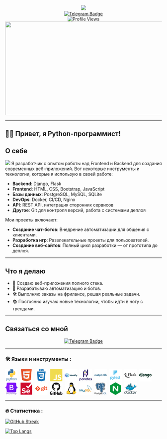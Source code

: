 <div id="header" align="center">
  <img src="https://media1.giphy.com/media/v1.Y2lkPTc5MGI3NjExNzdiOWhidmppNzl3YW03amQ0MHIzdWlwYWxjbjJza3c0YW5vMHg3NyZlcD12MV9pbnRlcm5hbF9naWZfYnlfaWQmY3Q9Zw/KAq5w47R9rmTuvWOWa/giphy.gif" width="100"/>
</div>

<div id="badges" align="center">
  <a href="https://t.me/reagemt">
    <img src="https://img.shields.io/badge/Telegram-blue?style=for-the-badge&logo=telegram&logoColor=white" alt="Telegram Badge"/></a>
</div>

<div id="counter" align="center">
  <img src="https://komarev.com/ghpvc/?username=ReaGemt&style=flat-square&color=blue" alt="Profile Views"/>
</div>

<div align="center">
  <img src="https://media2.giphy.com/media/v1.Y2lkPTc5MGI3NjExaXQyb3hsZ2xqdWV5NG50aG95Mms0MWphc3lnc2p4aWhrd204ejczciZlcD12MV9pbnRlcm5hbF9naWZfYnlfaWQmY3Q9Zw/2IudUHdI075HL02Pkk/giphy.gif" width="600" height="300"/>
</div>

---

## :man_technologist: Привет, я Python-программист!

## О себе
<img src="https://media.giphy.com/media/WUlplcMpOCEmTGBtBW/giphy.gif" width="30"> Я разработчик с опытом работы над Frontend и Backend для создания современных веб-приложений. Вот некоторые инструменты и технологии, которые я использую в своей работе:
- **Backend**: Django, Flask
- **Frontend**: HTML, CSS, Bootstrap, JavaScript
- **Базы данных**: PostgreSQL, MySQL, SQLite
- **DevOps**: Docker, CI/CD, Nginx
- **API**: REST API, интеграция сторонних сервисов
- **Другое**: Git для контроля версий, работа с системами деплоя

Мои проекты включают:
- **Создание чат-ботов**: Внедрение автоматизации для общения с клиентами.
- **Разработка игр**: Развлекательные проекты для пользователей.
- **Создание веб-сайтов**: Полный цикл разработки — от прототипа до деплоя.

---

## Что я делаю
- 🌟 Создаю веб-приложения полного стека.
- 🚀 Разрабатываю автоматизацию и ботов.
- 🛠 Выполняю заказы на фрилансе, решая реальные задачи.
- 📚 Постоянно изучаю новые технологии, чтобы идти в ногу с трендами.

---

## Связаться со мной
<div id="badges" align="center">
  <a href="https://t.me/reagemt">
    <img src="https://img.shields.io/badge/Telegram-blue?style=for-the-badge&logo=telegram&logoColor=white" alt="Telegram Badge"/></a>
</div>

---

### :hammer_and_wrench: Языки и инструменты :
<div>
  <img src="https://github.com/devicons/devicon/blob/master/icons/python/python-original-wordmark.svg" title="Python" alt="Python" width="40" height="40"/>&nbsp;
  <img src="https://github.com/devicons/devicon/blob/master/icons/html5/html5-original.svg" title="HTML5" alt="HTML5" width="40" height="40"/>&nbsp;
  <img src="https://github.com/devicons/devicon/blob/master/icons/css3/css3-plain-wordmark.svg" title="CSS3" alt="CSS3" width="40" height="40"/>&nbsp;
  <img src="https://github.com/devicons/devicon/blob/master/icons/javascript/javascript-plain.svg" title="JavaScript" alt="JavaScript" width="40" height="40"/>&nbsp;
  <img src="https://github.com/devicons/devicon/blob/master/icons/numpy/numpy-original-wordmark.svg" title="NumPy" alt="NumPy" width="40" height="40"/>&nbsp;
  <img src="https://github.com/devicons/devicon/blob/master/icons/pandas/pandas-original-wordmark.svg" title="Pandas" alt="Pandas" width="40" height="40"/>&nbsp;
  <img src="https://github.com/devicons/devicon/blob/master/icons/matplotlib/matplotlib-plain-wordmark.svg" title="Matplotlib" alt="Matplotlib" width="40" height="40"/>&nbsp;
  <img src="https://github.com/devicons/devicon/blob/master/icons/pytest/pytest-plain-wordmark.svg" title="Pytest" alt="Pytest" width="40" height="40"/>&nbsp;
  <img src="https://github.com/devicons/devicon/blob/master/icons/flask/flask-original-wordmark.svg" title="Flask" alt="Flask" width="40" height="40"/>&nbsp;
  <img src="https://github.com/devicons/devicon/blob/master/icons/django/django-plain-wordmark.svg" title="Django" alt="Django" width="40" height="40"/>&nbsp;
  <img src="https://github.com/devicons/devicon/blob/master/icons/bootstrap/bootstrap-original-wordmark.svg" title="Bootstrap" alt="Bootstrap" width="40" height="40"/>&nbsp;
  <img src="https://github.com/devicons/devicon/blob/master/icons/selenium/selenium-original.svg" title="Selenium" alt="Selenium" width="40" height="40"/>&nbsp;
  <img src="https://github.com/devicons/devicon/blob/master/icons/git/git-plain-wordmark.svg" title="Git" alt="Git" width="40" height="40"/>&nbsp;
  <img src="https://github.com/devicons/devicon/blob/master/icons/github/github-original-wordmark.svg" title="GitHub" alt="GitHub" width="40" height="40"/>&nbsp;
  <img src="https://github.com/devicons/devicon/blob/master/icons/linux/linux-original.svg" title="Linux" alt="Linux" width="40" height="40"/>&nbsp;
  <img src="https://github.com/devicons/devicon/blob/master/icons/mysql/mysql-original-wordmark.svg" title="MySQL" alt="MySQL" width="40" height="40"/>&nbsp;
  <img src="https://github.com/devicons/devicon/blob/master/icons/postgresql/postgresql-original-wordmark.svg" title="PostgreSQL" alt="PostgreSQL" width="40" height="40"/>&nbsp;
  <img src="https://github.com/devicons/devicon/blob/master/icons/nginx/nginx-original.svg" title="Nginx" alt="Nginx" width="40" height="40"/>&nbsp;
  <img src="https://github.com/devicons/devicon/blob/master/icons/docker/docker-original-wordmark.svg" title="Docker" alt="Docker" width="40" height="40"/>&nbsp;
</div>

---

### :fire: Статистика :

[![GitHub Streak](https://streak-stats.demolab.com?user=ReaGemt&theme=dark&hide_border=true)](https://git.io/streak-stats)

[![Top Langs](https://github-readme-stats.vercel.app/api/top-langs/?username=ReaGemt&layout=compact&theme=vision-friendly-dark)](https://github.com/anuraghazra/github-readme-stats)


